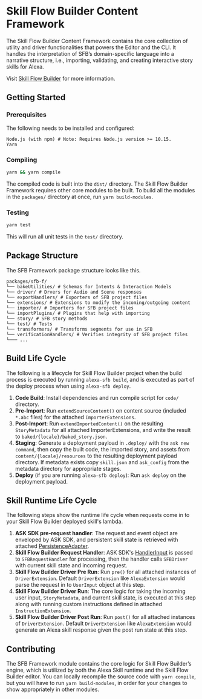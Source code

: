 # Skill Flow Builder Content Framework

The Skill Flow Builder Content Framework contains the core collection of utility
and driver functionalities that powers the Editor and the CLI. It handles the
interpretation of SFB’s domain-specific language into a narrative structure,
i.e., importing, validating, and creating interactive story skills for Alexa.

Visit [Skill Flow Builder](https://alexa.design/sfb-editor-landing-page) for more
information.

## Getting Started

### Prerequisites

The following needs to be installed and configured:

```preformat
Node.js (with npm) # Note: Requires Node.js version >= 10.15.
Yarn
```

### Compiling

```sh
yarn && yarn compile
```

The compiled code is built into the `dist/` directory. The Skill Flow Builder
Framework requires other core modules to be built. To build all the modules in
the `packages/` directory at once, run `yarn build-modules`.

### Testing

```sh
yarn test
```

This will run all unit tests in the `test/` directory.

## Package Structure

The SFB Framework package structure looks like this.

```preformatted
packages/sfb-f/
└── bakeUtilities/ # Schemas for Intents & Interaction Models
└── driver/ # Drvers for Audio and Scene responses
└── exportHandlers/ # Exporters of SFB project files
└── extensions/ # Extensions to modify the incoming/outgoing content
└── importer/ # Importers for SFB project files
└── importPlugins/ # Plugins that help with importing
└── story/ # SFB story methods
└── test/ # Tests
└── transformers/ # Transforms segments for use in SFB
└── verificationHandlers/ # Verifies integrity of SFB project files
└─── ...
```

## Build Life Cycle

The following is a lifecycle for Skill Flow Builder project when the build
process is executed by running `alexa-sfb build`, and is executed as part of the
deploy process when using `alexa-sfb deploy`.

1. **Code Build**: Install dependencies and run compile script for `code/` directory.
2. **Pre-Import**: Run `extendSourceContent()` on content source
(included `*.abc` files) for the attached `ImporterExtensions`.
3. **Post-Import**: Run `extendImportedContent()` on the resulting
`StoryMetadata` for all attached ImporterExtensions, and write the result to `baked/{locale}/baked_story.json`.
4. **Staging**: Generate a deployment payload in `.deploy/` with the
`ask new command`, then copy the built code, the imported story, and assets from
`content/{locale}/resources` to the resulting deployment payload directory.
If metadata exists copy `skill.json` and `ask_config` from the metadata
directory for appropriate stages.
5. **Deploy** (if you are running `alexa-sfb deploy`): Run `ask deploy` on the
deployment payload.

## Skill Runtime Life Cycle

The following steps show the runtime life cycle when requests come in to your
Skill Flow Builder deployed skill's lambda.

1. **ASK SDK pre-request handler**: The request and event object are enveloped
by ASK SDK, and persistent skill state is retrieved with attached [PersistenceAdapter](https://developer.amazon.com/en-US/docs/alexa/alexa-skills-kit-sdk-for-nodejs/manage-attributes.html#persistenceadapter).
2. **Skill Flow Builder Request Handler**: ASK SDK's [HandlerInput](https://developer.amazon.com/en-US/docs/alexa/alexa-skills-kit-sdk-for-nodejs/handle-requests.html#handler-input)
is passed to `SFBRequestHandler` for processing, then the handler calls
`SFBDriver` with current skill state and incoming request.
3. **Skill Flow Builder Driver Pre Run**: Run `pre()` for all attached
instances of `DriverExtension`. Default `DriverExtension` like `AlexaExtension`
would parse the request in to `UserInput` object at this step.
4. **Skill Flow Builder Driver Run**: The core logic for taking the incoming
user input, `StoryMetadata`, and current skill state, is executed at this step
along with running custom instructions defined in attached `InstructionExtension`.
5. **Skill Flow Builder Driver Post Run**: Run `post()` for all attached
instances of `DriverExtension`. Default `DriverExtension` like `AlexaExtension`
would generate an Alexa skill response given the post run state at this step.

## Contributing

The SFB Framework module contains the core logic for Skill Flow Builder’s
engine, which is utilized by both the Alexa Skill runtime and the Skill Flow
Builder editor. You can locally recompile the source code with `yarn compile`,
but you will have to run `yarn build-modules`, in order for your changes to show
appropriately in other modules.

